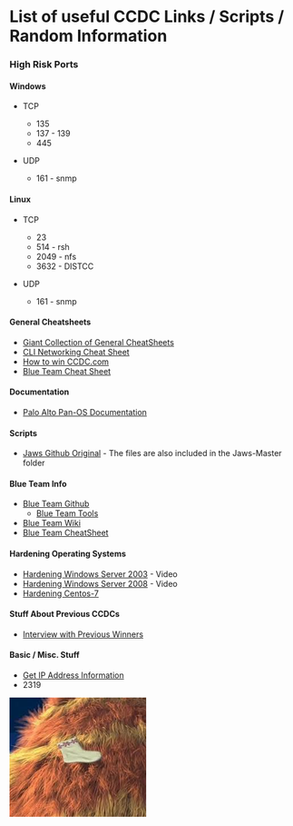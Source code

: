 # List of useful CCDC Links / Scripts / Random Information

### High Risk Ports
#### Windows
* TCP
  * 135
  * 137 - 139
  * 445

* UDP
  * 161 - snmp

#### Linux
* TCP
  * 23
  * 514 - rsh
  * 2049 - nfs
  * 3632 - DISTCC
  
* UDP
  * 161 - snmp


#### General Cheatsheets
* [Giant Collection of General CheatSheets](https://cheatsheetseries.owasp.org/)
* [CLI Networking Cheat Sheet](https://docs.paloaltonetworks.com/pan-os/7-1/pan-os-cli-quick-start/cli-cheat-sheets/cli-cheat-sheet-networking)
* [How to win CCDC.com](http://howtowinccdc.com/wiki/)
* [Blue Team Cheat Sheet](https://github.com/chrisjd20/Blue-Team-Cheat-Sheets/blob/master/BTCSwGSEnotes.pdf)

#### Documentation
* [Palo Alto Pan-OS Documentation](https://docs.paloaltonetworks.com/pan-os.html)

#### Scripts
* [Jaws Github Original](https://github.com/411Hall/JAWS) - The files are also included in the Jaws-Master folder

#### Blue Team Info
* [Blue Team Github](https://github.com/sans-blue-team/blue-team-wiki)
  * [Blue Team Tools](https://github.com/sans-blue-team/blue-team-wiki/tree/gh-pages/Tools)
* [Blue Team Wiki](https://www.sans.org/blog/blue-team-defender-guide-capture-the-flag-cheat-sheet/)
* [Blue Team CheatSheet](https://www.opsfolio.com/resource-center-cat/cheat-sheets/ciso-blue-team-sysadmin-and-webadmin-cheat-sheets/)

#### Hardening Operating Systems
* [Hardening Windows Server 2003](https://www.youtube.com/watch?v=cPW7qOC0Hog) - Video
* [Hardening Windows Server 2008](https://www.youtube.com/watch?v=ycrqbu0rVnI) - Video
* [Hardening Centos-7](https://highon.coffee/blog/security-harden-centos-7/)

#### Stuff About Previous CCDCs
* [Interview with Previous Winners](https://www.csis.org/podcasts/technology-policy-podcast/interview-winners-national-collegiate-cyber-defense-competition)

#### Basic / Misc. Stuff
* [Get IP Address Information](https://bgp.he.net/)
* 2319
<img src="CCDChint.jpg">
